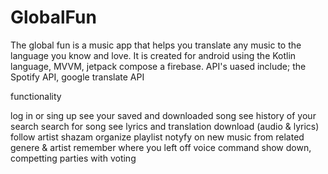# GlobalFun
The global fun is a music app that helps you translate any music to the language you know and love. It is created for android using the Kotlin language, MVVM, jetpack compose a firebase. API's uased include; the Spotify API, google translate API
 
 functionality
 
 log in or sing up
 see your saved and downloaded song
 see history of your search
 search for song
 see lyrics and translation
 download (audio & lyrics)
 follow artist
 shazam
 organize playlist
 notyfy on new music from related genere & artist
 remember where you left off
 voice command 
 show down, competting parties with voting 
